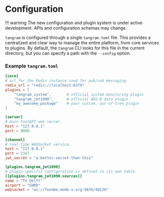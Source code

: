 # Configuration

!!! warning
    The new configuration and plugin system is under active development. APIs and configuration schemas may change.

`tangram` is configured through a single `tangram.toml` file. This provides a centralized and clear way to manage the entire platform, from core services to plugins. By default, the `tangram` CLI looks for this file in the current directory, but you can specify a path with the `--config` option.

### Example `tangram.toml`

```toml
[core]
# url for the Redis instance used for pub/sub messaging.
redis_url = "redis://localhost:6379"
plugins = [
    "tangram_system",       # official system monitoring plugin
    "tangram_jet1090",      # official ADS-B data plugin
    "my_awesome_package"    # your custom, out-of-tree plugin
]

[server]
# main FastAPI web server.
host = "127.0.0.1"
port = 8000

[channel]
# real-time WebSocket service.
host = "127.0.0.1"
port = 2347
jwt_secret = "a-better-secret-than-this"

[plugins.tangram_jet1090]
# plugin-specific configuration is defined in its own table.
[[plugins.tangram_jet1090.sources]]
name = "TU Delft"
airport = "EHRD"
websocket = "ws://feedme.mode-s.org:9876/40128"
```

<!-- Most of the configuration for the tangram platform will be done through **environment variables** and **configuration files**.

These include:

- the `.env` file for environment variables;
- the `web/vite.config.js` file for the web application build configuration;
- the `config_jet1090.toml` file for the [**`jet1090` configuration**](https://mode-s.org/jet1090/config/) relative to data sources.

## Environment variables

The `.env` file contains environment variables that configure the behaviour of the tangram platform. The file will be parsed by all the tools of the tangram suite.

You can create this file from the template provided in the repository (`.env.example`)

- `LOG_DIR` is the directory where logs will be stored. It defaults to `/tmp/tangram`, but you can change it to any directory you prefer.
- The installation scripts should be aware of the `HTTP_PROXY` and `HTTPS_PROXY` environment variables, which are used to configure the proxy settings for the tools that require internet access.

- `JET1090_CONFIG` is the path to the `jet1090` configuration file. It defaults to `config_jet1090.toml`, but you can change it to any file you prefer.
- `JET1090_URL` is the URL where the `jet1090` service will be available. It defaults to `http://jet1090:8080`, but you can change it to any URL you prefer.
- `REDIS_URL` is the URL where the Redis service will be available. It defaults to `redis://redis:6379`, but you can change it to any URL you prefer.

!!! warning

    - `localhost` refers to the current machine. When running containers, this will refer to the container itself;
    - `redis` and `jet1090` are the names of containers and should be automatically translated into the proper IP addresses;
    - if you want to **access the host machine from within a container**, you can use `host.containers.internal` to refer to the host machine's IP address.

The following services are run by default inside the tangram container:

- `TANGRAM_SERVICE` is the URL where the tangram service will be available. It defaults to `http://127.0.0.1:2346` (inside the container), but you can change it to any URL you prefer.
- `CHANNEL_SERVICE` is the URL where the channel service will be available. It defaults to `http://127.0.0.1:2347` (inside the container), but you can change it to any URL you prefer.

## Web interface configuration

All the environment variables starting with `VITE_` are used to configure the web application build process. These variables are used by Vite, the build tool used for the web application.

They **must be prefixed with `VITE_`** to be accessible in the web application code.

- `VITE_TANGRAM_MAP_URL` is the URL of the map tile server.
  It defaults to `https://{s}.basemaps.cartocdn.com/light_all/{z}/{x}/{y}.png`, but you can change it to any tile server URL you prefer.
- `VITE_LEAFLET_CENTER_LAT` is the latitude of the center of the Leaflet map. It defaults to `48`, but you can change it to any latitude you prefer.
- `VITE_LEAFLET_CENTER_LON` is the longitude of the center of the Leaflet map. It defaults to `7`, but you can change it to any latitude you prefer.
- `VITE_LEAFLET_ZOOM` is the default zoom level for the Leaflet map. It defaults to `6`, but you can change it to any zoom level you prefer.

## Plugin configuration

The paths for Vue files corresponding to plugins are also set in the `.env` file: they must follow the pattern `TANGRAM_WEB_<component>_PATH`, e.g. `TANGRAM_WEB_AWESOMEPLUGIN_PATH`. These paths can be customized as needed and edited in real time without rebuilding the web application. The web application will automatically pick up changes to these paths.

The plugin components are expected to be in the `web/src/components/` directory (defined as `fallbackDir`), but you can override this path to point to any other directory containing Vue components.

The plugins must be declared in the `vite.config.js` file, which is used to build the web application. You must also list `availablePlugins` that will be used to build the web application. The plugin component names must be the same as the names of the Vue files, without the `.vue` extension. Capitalization should be consistent with the file name.

```javascript
plugins: [
    // (abridged)
    dynamicComponentsPlugin({
      envPath: "../.env",
      fallbackDir: "/src/components/",
      availablePlugins: ["awesomePlugin", "<component>"],
    }),
  ],
```

## Proxy new web services

Vite can also be configured to proxy requests to new web services. This is useful for integrating additional services into the tangram platform without modifying the existing codebase.
To add a new service, you can modify the `vite.config.js` file to include a new proxy configuration. For example, to proxy requests to a service running on `http://localhost:3000`, you can add the following configuration:

```javascript
proxy: {
  '/newservice': {
    target: 'http://localhost:3000',
    changeOrigin: true,
    secure: false,
    rewrite: (path) => path.replace(/^\/new-service/, ''),
  },
},
``` -->
